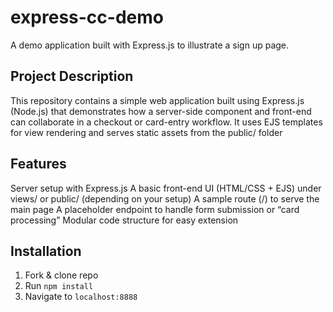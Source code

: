 # express-cc-demo
A demo application built with Express.js to illustrate a sign up page.

## Project Description
This repository contains a simple web application built using Express.js (Node.js) that demonstrates how a server-side component and front-end can collaborate in a checkout or card-entry workflow. It uses EJS templates for view rendering and serves static assets from the public/ folder

## Features
Server setup with Express.js
A basic front-end UI (HTML/CSS + EJS) under views/ or public/ (depending on your setup)
A sample route (/) to serve the main page
A placeholder endpoint to handle form submission or “card processing”
Modular code structure for easy extension

## Installation

1. Fork & clone repo
2. Run `npm install`
3. Navigate to `localhost:8888`
